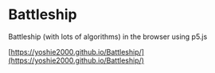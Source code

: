 # Battleship
Battleship (with lots of algorithms) in the browser using p5.js

[https://yoshie2000.github.io/Battleship/](https://yoshie2000.github.io/Battleship/)
